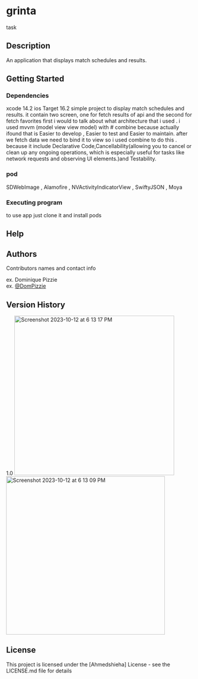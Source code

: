 # grinta

task 

## Description

An application that displays match schedules and results.

## Getting Started

### Dependencies

xcode 14.2
ios Target 16.2
simple project to display match schedules and results. it contain two screen, one for fetch results of api and the second for fetch favorites 
first i would to talk about what architecture that i used . 
i used mvvm (model view view model) with # combine because actually ifound that is Easier to develop ,  Easier to test and Easier to maintain. 
after we fetch data we  need to bind it to view so i used combine to do this . because it  include Declarative Code,Cancellability(allowing you to cancel or clean up any ongoing operations, which is especially useful for tasks like network requests and observing UI elements.)and Testability.



### pod

   SDWebImage ,
   Alamofire , 
   NVActivityIndicatorView , 
   SwiftyJSON , 
   Moya 
### Executing program

to use app just clone it and install pods 

## Help



## Authors

Contributors names and contact info

ex. Dominique Pizzie  
ex. [@DomPizzie](https://twitter.com/dompizzie)

## Version History
1.0
<img width="431" alt="Screenshot 2023-10-12 at 6 13 17 PM" src="https://github.com/Ahmedshieha/grinta/assets/47928824/338d888e-abed-4779-82a0-9dfc5b81c4fd">
<img width="428" alt="Screenshot 2023-10-12 at 6 13 09 PM" src="https://github.com/Ahmedshieha/grinta/assets/47928824/6c994229-080b-4b99-912c-30b7a1feec89">

## License

This project is licensed under the [Ahmedshieha] License - see the LICENSE.md file for details
